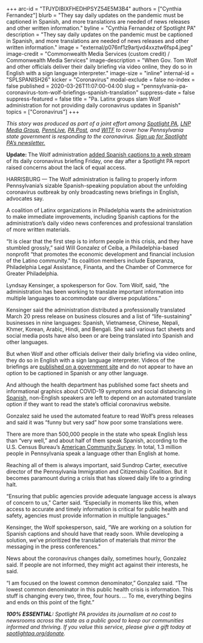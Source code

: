 +++
arc-id = "TPJYDIBIXFHEDHPSYZ54E5M3B4"
authors = ["Cynthia Fernandez"]
blurb = "They say daily updates on the pandemic must be captioned in Spanish, and more translations are needed of news releases and other written information."
byline = "Cynthia Fernandez of Spotlight PA"
description = "They say daily updates on the pandemic must be captioned in Spanish, and more translations are needed of news releases and other written information."
image = "external/p076nf1z9artjvd4xxztw6fsp4.jpeg"
image-credit = "Commonwealth Media Services (custom credit) / Commonwealth Media Services"
image-description = "When Gov. Tom Wolf and other officials deliver their daily briefing via video online, they do so in English with a sign language interpreter."
image-size = "inline"
internal-id = "SPLSPANISH26"
kicker = "Coronavirus"
modal-exclude = false
no-index = false
published = 2020-03-26T11:07:00-04:00
slug = "pennsylvania-pa-coronavirus-tom-wolf-briefings-spanish-translation"
suppress-date = false
suppress-featured = false
title = "Pa. Latinx groups slam Wolf administration for not providing daily coronavirus updates in Spanish"
topics = ["Coronavirus"]
+++

<i>This story was produced as part of a joint effort among </i><a href="https://www.spotlightpa.org/"><i>Spotlight PA</i></a><i>, </i><a href="https://web.archive.org/20200101044618/https://lancasteronline.com/"><i>LNP Media Group</i></a><i>, </i><a href="https://web.archive.org/20200101034631/https://www.pennlive.com/"><i>PennLive</i></a><i>, </i><a href="https://web.archive.org/20200315024644/https://papost.org/"><i>PA Post</i></a><i>, and </i><a href="https://web.archive.org/20200107224634/https://www.witf.org/"><i>WITF</i></a><i> to cover how Pennsylvania state government is responding to the coronavirus. </i><a href="https://www.spotlightpa.org/newsletters"><i>Sign up for Spotlight PA’s newsletter.</i></a>

<b>Update: </b>The Wolf administration <a href="https://www.inquirer.com/health/coronavirus/spl/pennsylvania-coronavirus-daily-briefings-spanish-captions-20200327.html" target=_blank>added Spanish captions to a web stream</a> of its daily coronavirus briefing Friday, one day after a Spotlight PA report raised concerns about the lack of equal access.

HARRISBURG — The Wolf administration is failing to properly inform Pennsylvania’s sizable Spanish-speaking population about the unfolding coronavirus outbreak by only broadcasting news briefings in English, advocates say.

A coalition of Latinx organizations in Philadelphia wants the administration to make immediate improvements, including Spanish captions for the administration’s daily video news conferences and professional translation of more written materials.

“It is clear that the first step is to inform people in this crisis, and they have stumbled grossly,” said Will Gonzalez of Ceiba, a Philadelphia-based nonprofit “that promotes the economic development and financial inclusion of the Latino community.” Its coalition members include Esperanza, Philadelphia Legal Assistance, Finanta, and the Chamber of Commerce for Greater Philadelphia.

Lyndsay Kensinger, a spokesperson for Gov. Tom Wolf, said, “the administration has been working to translate important information into multiple languages to accommodate our diverse populations.”

Kensinger said the administration distributed a professionally translated March 20 press release on business closures and a list of “life-sustaining" businesses in nine languages: Spanish, Vietnamese, Chinese, Nepali, Khmer, Korean, Arabic, Hindi, and Bengali. She said various fact sheets and social media posts have also been or are being translated into Spanish and other languages.

<script src="https://www.spotlightpa.org/embed.js" async></script><div data-spl-embed-version="1" data-spl-src="https://www.spotlightpa.org/embeds/donate/"></div>

But when Wolf and other officials deliver their daily briefing via video online, they do so in English with a sign language interpreter. Videos of the briefings are <a href="https://pacast.com/m?p=17909">published on a government site</a> and do not appear to have an option to be captioned in Spanish or any other language.

And although the health department has published some fact sheets and informational graphics about COVID-19 symptoms and social distancing in <a href="https://web.archive.org/20200309123033/https://www.health.pa.gov/topics/Documents/Diseases%20and%20Conditions/Coronavirus%20Spread%20Infographic_Spanish.pdf">Spanish</a>, non-English speakers are left to depend on an automated translate option if they want to read the state’s official coronavirus website.

Gonzalez said he used the automated feature to read Wolf’s press releases and said it was “funny but very sad” how poor some translations were.

There are more than 500,000 people in the state who speak English less than “very well,” and about half of them speak Spanish, according to the U.S. Census Bureau’s <a href="https://data.census.gov/cedsci/table?d=ACS%205-Year%20Estimates%20Data%20Profiles&table=DP02&tid=ACSDP5Y2018.DP02&y=2018&g=0400000US42">American Community Survey</a>. In total, 1.3 million people in Pennsylvania speak a language other than English at home.

Reaching all of them is always important, said Sundrop Carter, executive director of the Pennsylvania Immigration and Citizenship Coalition. But it becomes paramount during a crisis that has slowed daily life to a grinding halt.

“Ensuring that public agencies provide adequate language access is always of concern to us," Carter said. “Especially in moments like this, when access to accurate and timely information is critical for public health and safety, agencies must provide information in multiple languages.”

Kensinger, the Wolf spokesperson, said, “We are working on a solution for Spanish captions and should have that ready soon. While developing a solution, we’ve prioritized the translation of materials that mirror the messaging in the press conferences."

News about the coronavirus changes daily, sometimes hourly, Gonzalez said. If people are not informed, they might act against their interests, he said.

“I am focused on the lowest common denominator,” Gonzalez said. “The lowest common denominator in this public health crisis is information. This stuff is changing every two, three, four hours. … To me, everything begins and ends on this point of the fight.”

<i><b>100% ESSENTIAL:</b></i><i> Spotlight PA provides its journalism at no cost to newsrooms across the state as a public good to keep our communities informed and thriving. If you value this service, please give a gift today at </i><a href="https://www.spotlightpa.org/donate"><i>spotlightpa.org/donate</i></a><i>.</i>

<script src="https://www.spotlightpa.org/embed.js" async></script><div data-spl-embed-version="1" data-spl-src="https://www.spotlightpa.org/embeds/tips/?tip_text=Do%20you%20have%20a%20tip%20about%20%3Cb%3Ehow%20Pa.'s%20government%20is%20responding%20to%20the%20coronavirus%3C%2Fb%3E%3F%20Tell%20us."></div>
